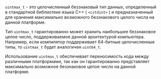 `uintmax_t` - это целочисленный беззнаковый тип данных, определенный в стандартной библиотеке языка C++ ( `<cstdint>` ) и предназначенный для хранения максимально возможного беззнакового целого числа на данной платформе.

Тип `uintmax_t` гарантированно может хранить наибольшее беззнаковое целое число, поддерживаемое данной архитектурой компьютера. Например, если компилятор поддерживает 64-битные целочисленные типы, то `uintmax_t` будет аналогичен `uint64_t`.

Использование `uintmax_t` обеспечивает переносимость кода между различными платформами, так как он гарантированно представляет максимально возможное беззнаковое целое число на данной платформе.
